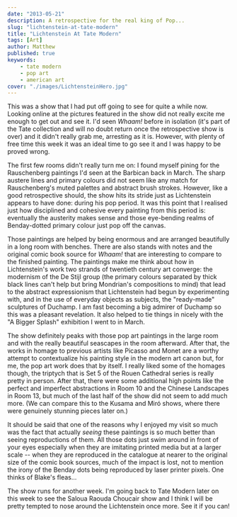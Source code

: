 ```yaml
---
date: "2013-05-21"
description: A retrospective for the real king of Pop...
slug: "lichtenstein-at-tate-modern" 
title: "Lichtenstein At Tate Modern"
tags: [Art]
author: Matthew
published: true
keywords:
    - tate modern
    - pop art
    - american art
cover: "./images/LichtensteinHero.jpg"
---
```


This was a show that I had put off going to see for quite a while now. Looking online at the pictures featured in the show did not really excite me enough to get out and see it. I'd seen _Whaam!_ before in isolation (it's part of the Tate collection and will no doubt return once the retrospective show is over) and it didn't really grab me, arresting as it is. However, with plenty of free time this week it was an ideal time to go see it and I was happy to be proved wrong.

The first few rooms didn't really turn me on: I found myself pining for the Rauschenberg paintings I'd seen at the Barbican back in March. The sharp austere lines and primary colours did not seem like any match for Rauschenberg's muted palettes and abstract brush strokes. However, like a good retrospective should, the show hits its stride just as Lichtenstein appears to have done: during his pop period. It was this point that I realised just how disciplined and cohesive every painting from this period is: eventually the austerity makes sense and those eye-bending realms of Benday-dotted primary colour just pop off the canvas.

Those paintings are helped by being enormous and are arranged beautifully in a long room with benches. There are also stands with notes and the original comic book source for _Whaam!_ that are interesting to compare to the finished painting. The paintings make me think about how in Lichtenstein's work two strands of twentieth century art converge: the modernism of the De Stijl group (the primary colours separated by thick black lines can't help but bring Mondrian's compositions to mind) that lead to the abstract expressionism that Lichtenstein had begun by experimenting with, and in the use of everyday objects as subjects, the "ready-made" sculptures of Duchamp. I am fast becoming a big admirer of Duchamp so this was a pleasant revelation. It also helped to tie things in nicely with the "A Bigger Splash" exhibition I went to in March.

The show definitely peaks with those pop art paintings in the large room and with the really beautiful seascapes in the room afterward. After that, the works in homage to previous artists like Picasso and Monet are a worthy attempt to contextualize his painting style in the modern art canon but, for me, the pop art work does that by itself. I really liked some of the homages though, the triptych that is Set 5 of the Rouen Cathedral series is really pretty in person. After that, there were some additional high points like the perfect and imperfect abstractions in Room 10 and the Chinese Landscapes in Room 13, but much of the last half of the show did not seem to add much more. (We can compare this to the Kusama and Miró shows, where there were genuinely stunning pieces later on.)

It should be said that one of the reasons why I enjoyed my visit so much was the fact that actually _seeing_ these paintings is so much better than seeing reproductions of them. All those dots just swim around in front of your eyes especially when they are imitating printed media but at a larger scale -- when they are reproduced in the catalogue at nearer to the original size of the comic book sources, much of the impact is lost, not to mention the irony of the Benday dots being reproduced by laser printer pixels. One thinks of Blake's fleas...

The show runs for another week. I'm going back to Tate Modern later on this week to see the Saloua Raouda Choucair show and I think I will be pretty tempted to nose around the Lichtenstein once more. See it if you can!